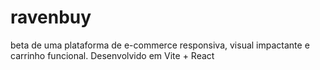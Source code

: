 # ravenbuy
beta de uma plataforma de e-commerce responsiva, visual impactante e carrinho funcional.
Desenvolvido em Vite + React

